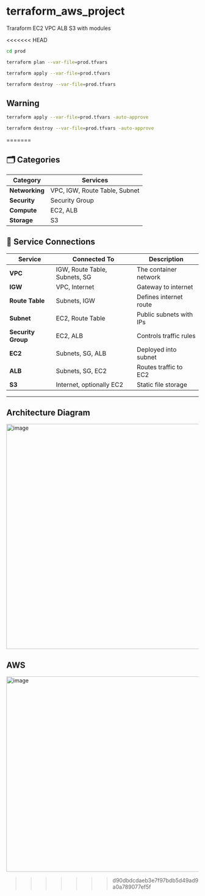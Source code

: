 # terraform_aws_project
Traraform EC2 VPC ALB S3 with modules

<<<<<<< HEAD
```bash
cd prod
```

```bash
terraform plan --var-file=prod.tfvars
```

```bash
terraform apply --var-file=prod.tfvars
```

```bash
terraform destroy --var-file=prod.tfvars
```

## Warning
```bash
terraform apply --var-file=prod.tfvars -auto-approve
```

```bash
terraform destroy --var-file=prod.tfvars -auto-approve
```
=======
## 🗂️ Categories
| Category       | Services                      |
| -------------- | ----------------------------- |
| **Networking** | VPC, IGW, Route Table, Subnet |
| **Security**   | Security Group                |
| **Compute**    | EC2, ALB                      |
| **Storage**    | S3                            |

## 🔌 Service Connections
| Service            | Connected To                  | Description             |
| ------------------ | ----------------------------- | ----------------------- |
| **VPC**            | IGW, Route Table, Subnets, SG | The container network   |
| **IGW**            | VPC, Internet                 | Gateway to internet     |
| **Route Table**    | Subnets, IGW                  | Defines internet route  |
| **Subnet**         | EC2, Route Table              | Public subnets with IPs |
| **Security Group** | EC2, ALB                      | Controls traffic rules  |
| **EC2**            | Subnets, SG, ALB              | Deployed into subnet    |
| **ALB**            | Subnets, SG, EC2              | Routes traffic to EC2   |
| **S3**             | Internet, optionally EC2      | Static file storage     |

---
## Architecture Diagram
<img width="985" height="590" alt="image" src="https://github.com/user-attachments/assets/057f2ef5-a3ac-4f08-8e3f-a43407368e6c" />

## AWS
<img width="512" height="512" alt="image" src="https://github.com/user-attachments/assets/5f7a974a-480a-4c26-bbb7-60874d947bfc" />


>>>>>>> d90dbdcdaeb3e7f97bdb5d49ad9a0a789077ef5f
